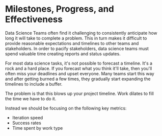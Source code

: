 # Milestones, Progress, and Effectiveness

Data Science Teams often find it challenging to consistently anticipate how long it will take to complete a problem. This in turn makes it difficult to provide reasonable expectations and timelines to other teams and stakeholders. In order to pacify stakeholders, data science teams must spend valuable time creating reports and status updates.

For most data science tasks, it's not possible to forecast a timeline. It's a rock and a hard place. If you forecast what you think it'll take, then you'll often miss your deadlines and upset everyone. Many teams start this way and after getting burned a few times, they gradually start expanding the timelines to include a buffer.

The problem is that this blows up your project timeline. Work dilates to fill the time we have to do it.

Instead we should be focusing on the following key metrics:

- Iteration speed
- Success rates
- Time spent by work type